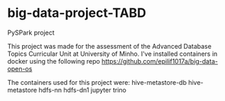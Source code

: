 # big-data-project-TABD
PySPark project 

This project was made for the assessment of the Advanced Database Topics Curricular Unit at University of Minho.
I've installed containers in docker using the following repo 
https://github.com/epilif1017a/big-data-open-os


The containers used for this project were:
hive-metastore-db
hive-metastore
hdfs-nn
hdfs-dn1
jupyter
trino
